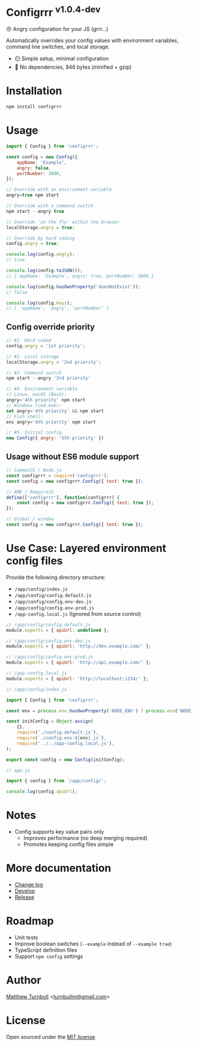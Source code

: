 # Configrrr <sup>v1.0.4-dev</sup>

:angry: Angry configuration for your JS (grrr...)

Automatically overrides your config values with environment variables, command line switches, and local storage.

- :timer_clock: Simple setup, minimal configuration
- :hatched_chick: No dependencies, 846 bytes (minified + gzip)

# Installation

```bash
npm install configrrr
```

# Usage

```javascript
import { Config } from 'configrrr';

const config = new Config({
	appName: 'Example',
	angry: false,
	portNumber: 3000,
});
```

```javascript
// Override with an environment variable
angry=true npm start

// Override with a command switch
npm start --angry true

// Override 'on the fly' within the browser
localStorage.angry = true;

// Override by hard coding
config.angry = true;
```

```javascript
console.log(config.angry);
// true

console.log(config.toJSON());
// { appName: 'Example', angry: true, portNumber: 3000 }

console.log(config.hasOwnProperty('doesNotExist'));
// false

console.log(config.keys);
// [ 'appName', 'angry', 'portNumber' ]
```

## Config override priority

```javascript
// #1. Hard coded
config.angry = '1st priority';

// #2. Local storage
localStorage.angry = '2nd priority';

// #3. Command switch
npm start --angry '3rd priority'

// #4. Environment variable
// Linux, macOS (Bash):
angry='4th priority' npm start
// Windows (cmd.exe):
set angry='4th priority' && npm start
// Fish shell:
env angry='4th priority' npm start

// #5. Initial config
new Config({ angry: '5th priority' })
```

## Usage without ES6 module support

```javascript
// CommonJS / Node.js
const configrrr = require('configrrr');
const config = new configrrr.Config({ test: true });

// AMD / RequireJS 
define(['configrrr'], function(configrrr) {
	const config = new configrrr.Config({ test: true });
});

// Global / window
const config = new configrrr.Config({ test: true });
```

# Use Case: Layered environment config files

Provide the following directory structure:

- `/app/config/index.js`
- `/app/config/config.default.js`
- `/app/config/config.env-dev.js`
- `/app/config/config.env-prod.js`
- `/app-config.local.js` (Ignored from source control)

```javascript
// /app/config/config.default.js
module.exports = { apiUrl: undefined };

// /app/config/config.env-dev.js
module.exports = { apiUrl: 'http://dev.example.com/' };

// /app/config/config.env-prod.js
module.exports = { apiUrl: 'http://api.example.com/' };

// /app-config.local.js
module.exports = { apiUrl: 'http://localhost:1234/' };
```

```javascript
// /app/config/index.js

import { Config } from 'configrrr';

const env = process.env.hasOwnProperty('NODE_ENV') ? process.env['NODE_ENV'] : 'dev';

const initConfig = Object.assign(
	{},
	require('./config.default.js'),
	require(`./config.env-${env}.js`),
	require('../../app-config.local.js'),
);

export const config = new Config(initConfig);
```

```javascript
// app.js

import { config } from '/app/config/';

console.log(config.apiUrl);
```

# Notes

- Config supports key value pairs only
	- Improves performance (no deep merging required)
	- Promotes keeping config files simple

# More documentation

- [Change log](CHANGELOG.md)
- [Develop](docs/develop.md)
- [Release](docs/release.md)

# Roadmap

- Unit tests
- Improve boolean switches (`--example` instead of `--example true`)
- TypeScript definition files
- Support `npm config` settings

# Author

[Matthew Turnbull](http://turnbullm.com) <[turnbullm@gmail.com](mailto:turnbullm@gmail.com)>

# License

Open sourced under the [MIT license](http://turnbullm.mit-license.org/).
